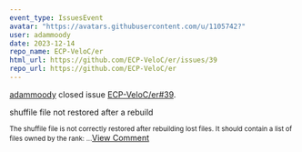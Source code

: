 ```yaml
---
event_type: IssuesEvent
avatar: "https://avatars.githubusercontent.com/u/1105742?"
user: adammoody
date: 2023-12-14
repo_name: ECP-VeloC/er
html_url: https://github.com/ECP-VeloC/er/issues/39
repo_url: https://github.com/ECP-VeloC/er
---
```


<a href='https://github.com/adammoody' target='_blank'>adammoody</a> closed issue <a href='https://github.com/ECP-VeloC/er/issues/39' target='_blank'>ECP-VeloC/er#39</a>.

<p>shuffile file not restored after a rebuild</p><small>The shuffile file is not correctly restored after rebuilding lost files.  It should contain a list of files owned by the rank:...</small><a href='https://github.com/ECP-VeloC/er/issues/39' target='_blank'>View Comment</a>